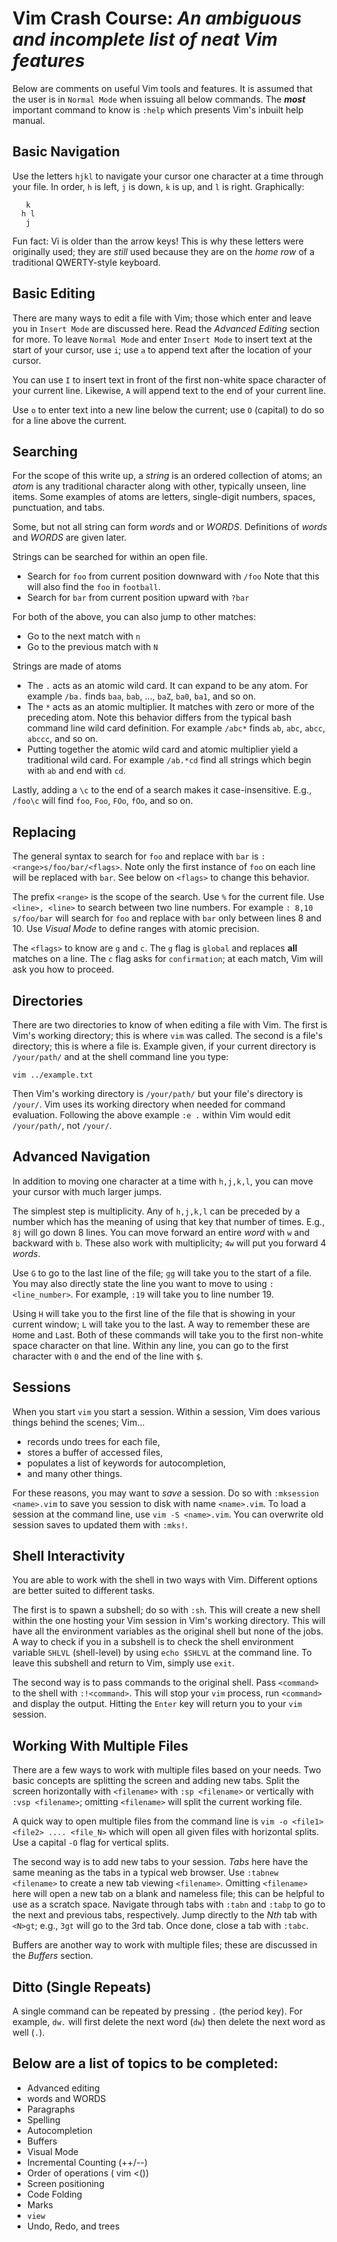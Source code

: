 # Vim Crash Course: _An ambiguous and incomplete list of neat Vim features_

Below are comments on useful Vim tools and features.
It is assumed that the user is in `Normal Mode` when 
issuing all below commands.
The ___most___ important command to know is `:help`
which presents Vim's inbuilt help manual.

## Basic Navigation
Use the letters `hjkl` to navigate your cursor one character at a time
through your file. 
In order, 
`h` is left, 
`j` is down, 
`k` is up, and
`l` is right.
Graphically:
```
   k
  h l
   j
```
Fun fact: Vi is older than the arrow keys!
This is why these letters were originally used;
they are _still_ used because they are on the _home row_ of 
a traditional QWERTY-style keyboard.

## Basic Editing
There are many ways to edit a file with Vim;
those which enter and leave you in `Insert Mode` are discussed here.
Read the _Advanced Editing_ section for more.
To leave `Normal Mode` and enter `Insert Mode`
to insert text at the start of your cursor, use `i`;
use `a` to append text after the location of your cursor.

You can use `I` to insert text in front of 
the first non-white space character of your current line.
Likewise, `A` will append text to the end of your current line.

Use `o` to enter text into a new line below the current;
use `O` (capital) to do so for a line above the current.

## Searching
For the scope of this write up, a _string_ is an 
ordered collection of atoms;
an _atom_ is any traditional character along with other, typically unseen, 
line items. 
Some examples of atoms are letters, single-digit numbers, 
spaces, punctuation, and tabs.

Some, but not all string can form _words_ and or _WORDS_.
Definitions of _words_ and _WORDS_ are given later.

Strings can be searched for within an open file.
- Search for `foo` from current position downward with `/foo`
  Note that this will also find the `foo` in `football`.
- Search for `bar` from current position upward with `?bar`

For both of the above, you can also jump to other matches:
  + Go to the next match with `n`
  + Go to the previous match with `N`

Strings are made of atoms
- The `.` acts as an atomic wild card. 
  It can expand to be any atom.
  For example `/ba.` finds `baa`, `bab`, ..., `baZ`, `ba0`, `ba1`, and so on.
- The `*` acts as an atomic multiplier. 
  It matches with zero or more of the preceding atom.
  Note this behavior differs from the typical bash command line wild card definition.
  For example `/abc*` finds `ab`, `abc`, `abcc`, `abccc`, and so on. 
- Putting together the atomic wild card and atomic multiplier yield a traditional wild card.
  For example `/ab.*cd` find all strings which begin with `ab` and end with `cd`.

Lastly, adding a `\c` to the end of a search makes it case-insensitive. 
E.g., `/foo\c` will find `foo`, `Foo`, `FOo`, `fOo`, and so on.

## Replacing
The general syntax to search for `foo` and replace with `bar` is
`:<range>s/foo/bar/<flags>`.
Note only the first instance of `foo` on each line will be replaced with `bar`.
See below on `<flags>` to change this behavior.

The prefix `<range>` is the scope of the search. 
Use `%` for the current file.
Use `<line>, <line>` to search between two line numbers.
For example `: 8,10 s/foo/bar` will search for `foo`
and replace with `bar` only between lines 8 and 10.
Use _Visual Mode_ to define ranges with atomic precision.

The `<flags>` to know are `g` and `c`.
The `g` flag is `global` and replaces __all__ matches on a line.
The `c` flag asks for `confirmation`; 
at each match, Vim will ask you how to proceed.

## Directories
There are two directories to know of when editing a file with Vim.
The first is Vim's working directory; 
this is where `vim` was called.
The second is a file's directory; 
this is where a file is.
Example given, if your current directory is `/your/path/`
and at the shell command line you type:
```
vim ../example.txt
```
Then Vim's working directory is `/your/path/`
but your file's directory is `/your/`.
Vim uses its working directory when needed for command evaluation.
Following the above example `:e .` within Vim would 
edit `/your/path/`, not `/your/`.

## Advanced Navigation
In addition to moving one character at a time with `h,j,k,l`, 
you can move your cursor with much larger jumps.

The simplest step is multiplicity.
Any of `h,j,k,l` can be preceded by a number
which has the meaning of using that key that number of times.
E.g., `8j` will go down 8 lines.
You can move forward an entire _word_ with `w`
and backward with `b`.
These also work with multiplicity;
`4w` will put you forward 4 _words_.

Use `G` to go to the last line of the file; 
`gg` will take you to the start of a file.
You may also directly state the line you want to move to 
using `:<line_number>`.
For example, `:19` will take you to line number 19.

Using `H` will take you to the first line of the file
that is showing in your current window; 
`L` will take you to the last. 
A way to remember these are `H`ome and `L`ast.
Both of these commands will take you to the first 
non-white space character on that line.
Within any line, you can go to the first character 
with `0` and the end of the line with `$`.

## Sessions
When you start `vim` you start a session.
Within a session, Vim does various things 
behind the scenes; Vim...
 - records undo trees for each file,
 - stores a buffer of accessed files,
 - populates a list of keywords for autocompletion,
 - and many other things.

For these reasons, you may want to _save_ a session.
Do so with `:mksession <name>.vim` to save 
you session to disk with name `<name>.vim`.
To load a session at the command line, use
`vim -S <name>.vim`.
You can overwrite old session saves to updated
them with `:mks!`.

## Shell Interactivity
You are able to work with the shell in two ways with Vim.
Different options are better suited to different tasks.

The first is to spawn a subshell; do so with `:sh`.
This will create a new shell within the one hosting 
your Vim session in Vim's working directory.
This will have all the environment variables as
the original shell but none of the jobs.
A way to check if you in a subshell is to check the
shell environment variable `SHLVL` (shell-level)
by using `echo $SHLVL` at the command line.
To leave this subshell and return to Vim,
simply use `exit`.

The second way is to pass commands to the original shell.
Pass `<command>` to the shell with `:!<command>`.
This will stop your `vim` process, 
run `<command>` and display the output.
Hitting the `Enter` key will return you to
your `vim` session.

## Working With Multiple Files
There are a few ways to work with multiple files based on your needs.
Two basic concepts are splitting the screen and adding new tabs.
Split the screen horizontally with `<filename>` 
with `:sp <filename>`
or vertically with `:vsp <filename>`;
omitting `<filename>` will split the current working file.

A quick way to open multiple files from the command line is
`vim -o <file1> <file2> .... <file_N>`
which will open all given files with horizontal splits.
Use a capital `-O` flag for vertical splits.

The second way is to add new tabs to your session.
_Tabs_ here have the same meaning as the tabs in a typical web browser.
Use `:tabnew <filename>` to create a new tab viewing
`<filename>`. 
Omitting `<filename>` here will open a new tab
on a blank and nameless file;
this can be helpful to use as a scratch space.
Navigate through tabs with `:tabn` and `:tabp`
to go to the next and previous tabs, respectively.
Jump directly to the _Nth_ tab with `<N>gt`;
e.g., `3gt` will go to the 3rd tab.
Once done, close a tab with `:tabc`.

Buffers are another way to work with multiple files;
these are discussed in the _Buffers_ section.

## Ditto (Single Repeats)
A single command can be repeated by pressing `.` (the period key). 
For example, `dw.` will first delete the next word (`dw`) then
delete the next word as well (`.`).






## Below are a list of topics to be completed:
 - Advanced editing
 - words and WORDS
 - Paragraphs
 - Spelling
 - Autocompletion
 - Buffers
 - Visual Mode
 - Incremental Counting (++/--)
 - Order of operations ( vim <())
 - Screen positioning
 - Code Folding
 - Marks
 - `view`
 - Undo, Redo, and trees
